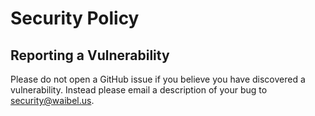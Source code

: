 # Security Policy

## Reporting a Vulnerability

Please do not open a GitHub issue if you believe you have discovered a vulnerability. Instead please email a description of your bug to security@waibel.us.
